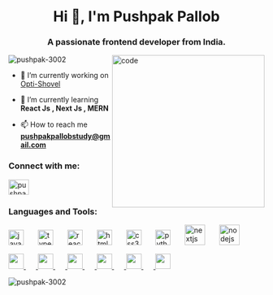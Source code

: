 <h1 align="center">Hi 👋, I'm Pushpak Pallob</h1>
<h3 align="center">A passionate frontend developer from India.</h3>

<img align="right" alt="code" width="300" src="https://media.tenor.co/images/a46af63a7f5ec53c82734705132bc319/tenor.gif">
<p align="left"> <img src="https://komarev.com/ghpvc/?username=pushpak-3002&label=Profile%20views&color=0e75b6&style=flat" alt="pushpak-3002" /> </p>

- 🔭 I’m currently working on [Opti-Shovel](https://github.com/opti-shovel/Opti-Shovel)

- 🌱 I’m currently learning **React Js , Next Js , MERN**

- 📫 How to reach me **pushpakpallobstudy@gmail.com**

<h3 align="left">Connect with me:</h3>
<p align="left">
<a href="https://linkedin.com/in/pushpak pallob" target="blank"><img align="center" src="https://skillicons.dev/icons?i=github" alt="pushpak pallob" height="30" width="40" /></a>
</p>

<h3 align="left">Languages and Tools:</h3>
<div align="left">
  <img src="https://cdn.jsdelivr.net/gh/devicons/devicon/icons/javascript/javascript-original.svg" height="30" alt="javascript logo"  />
  <img width="20" />
  <img src="https://cdn.jsdelivr.net/gh/devicons/devicon/icons/typescript/typescript-original.svg" height="30" alt="typescript logo"  />
  <img width="20" />
  <img src="https://cdn.jsdelivr.net/gh/devicons/devicon/icons/react/react-original.svg" height="30" alt="react logo"  />
  <img width="20" />
  <img src="https://cdn.jsdelivr.net/gh/devicons/devicon/icons/html5/html5-original.svg" height="30" alt="html5 logo"  />
  <img width="20" />
  <img src="https://cdn.jsdelivr.net/gh/devicons/devicon/icons/css3/css3-original.svg" height="30" alt="css3 logo"  />
  <img width="20" />
  <img src="https://cdn.jsdelivr.net/gh/devicons/devicon/icons/python/python-original.svg" height="30" alt="python logo"  />
  <img width="20" />
  <img src="https://cdn.jsdelivr.net/gh/devicons/devicon/icons/nextjs/nextjs-original.svg" height="40" alt="nextjs logo"  />
  <img width="20" />
  <img src="https://cdn.jsdelivr.net/gh/devicons/devicon/icons/nodejs/nodejs-original.svg" height="40" alt="nodejs logo"  />
  <img width="20" />
<p align="left">
  <a href="https://skillicons.dev">
    <img src="https://skillicons.dev/icons?i=git" width="30" height="30"/>
    <img width="20" />
    <img src="https://skillicons.dev/icons?i=c" width="30" height="30"/>
    <img width="20" />
    <img src="https://skillicons.dev/icons?i=java" width="30" height="30"/>
    <img width="20" />
    <img src="https://skillicons.dev/icons?i=bootstrap" width="30" height="30"/>
    <img width="20" />
    <img src="https://skillicons.dev/icons?i=express" width="30" height="30"/>
    <img width="20" />
    <img src="https://skillicons.dev/icons?i=postman" width="30" height="30"/>
  </a>
</p>
</div>
<p><img align="center" src="https://github-readme-streak-stats.herokuapp.com/?user=pushpak-3002&" alt="pushpak-3002" /></p>
